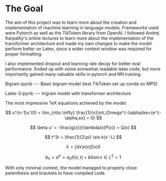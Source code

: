 # The Goal

The aim of this project was to learn more about the creation and implementation of machine learning in language models. Frameworks used were Pytorch as well as the TikToken library from OpenAI. I followed Andrej Karpathy's online lectures to learn more about the implementation of the transformer architecture and made my own changes to make the model perform better on Latex, since a wider context window was required for proper formatting.

I also implemented dropout and learning rate decay for better eval performance. Ended up with some somewhat readable latex code, but more importantly gained many valuable skills in pytorch and NN training.

Bigram.ipynb --- Basic bigram model (test TikToken set up conda on MPS)

Latex-3.ipynb --- trigram model with transformer architecture

The most impressive TeX equations achieved by the model:

$$
u^{n-1}u'(0) = \lim_{n\to \infty} \frac{1}{n}\int_\Omega^{-i\alpha}ke={e^{-\alpha,ex} = 0}
$$

$$
\beta u' = -\frac{g(x)}{\lambda(x)P(x)} = Q(x)
$$

$$
t^3r = \frac{1}{2\pi} \sin k(x'-L)
$$

$$
\lambda = \int dx' p(x) f(x) \delta
$$

$$
b_n=a^{n} = a_0 \delta (x,t) + b\delta\sin{x\in L^2} = 1
$$

With only minimal context, the model managed to properly close parenthesis and brackets to have compiled code.
